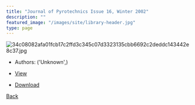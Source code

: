 ```yaml
---
title: "Journal of Pyrotechnics Issue 16, Winter 2002"
description: ""
featured_image: "/images/site/library-header.jpg"
type: page
---
```


![34c08082afa01fcb17c2ffd3c345c07d3323135cbb6692c2deddc143442e8c37.jpg](https://drive.google.com/uc?export=view&id=1-tLNnGTIRg196aLDsQD5eUSiEUXEe7Mi)
* Authors: ('Unknown',)
* [View](https://drive.google.com/uc?export=view&id=1WRpCpNG_nyzIoIe-jPucLUYrs5hnbEtr)

* [Download](https://drive.google.com/uc?export=download&id=1WRpCpNG_nyzIoIe-jPucLUYrs5hnbEtr)

[Back](http://localhost:1313/library/ebooks/
)